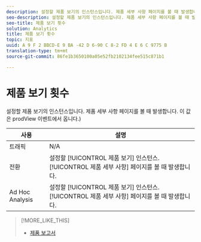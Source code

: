```yaml
---
description: 설정할 제품 보기의 인스턴스입니다. 제품 세부 사항 페이지를 볼 때 발생합니다. 이 값은 prodView 이벤트에서 옵니다.)
seo-description: 설정할 제품 보기의 인스턴스입니다. 제품 세부 사항 페이지를 볼 때 발생합니다. 이 값은 prodView 이벤트에서 옵니다.)
seo-title: 제품 보기 횟수
solution: Analytics
title: 제품 보기 횟수
topic: 지표
uuid: A 9 F 2 BBCD-E 9 BA -42 D 6-90 C 8-2 FD 4 E 6 C 9775 B
translation-type: tm+mt
source-git-commit: 86fe1b3650100a05e52fb2102134fee515c871b1

---
```



# 제품 보기 횟수

설정할 제품 보기의 인스턴스입니다. 제품 세부 사항 페이지를 볼 때 발생합니다. 이 값은 prodView 이벤트에서 옵니다.)

| 사용 | 설명 |
|---|---|
| 트래픽 | N/A |
| 전환 | 설정할 [!UICONTROL 제품 보기] 인스턴스. [!UICONTROL 제품 세부 사항] 페이지를 볼 때 발생합니다. |
| Ad Hoc Analysis | 설정할 [!UICONTROL 제품 보기] 인스턴스. [!UICONTROL 제품 세부 사항] 페이지를 볼 때 발생합니다. |

>[!MORE_LIKE_THIS]
>
>* [제품 보고서](/help/components/c-variables/dimensionslist/reports-products.md)


